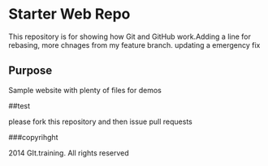 # Starter Web Repo

This repository is for showing how Git and GitHub work.Adding a line for rebasing, 
more chnages from my feature branch. updating a emergency fix

## Purpose

Sample website with plenty of files for demos

##test

please fork this repository and then issue pull requests

###copyrihght

2014 GIt.training. All rights reserved